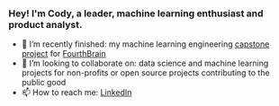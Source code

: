 ### Hey! I'm Cody, a leader, machine learning enthusiast and product analyst.

- 🔭 I’m recently finished: my machine learning engineering [capstone project](https://github.com/LaplaceCherub/glg-project) for [FourthBrain](https://fourthbrain.ai/)
- 👯 I’m looking to collaborate on: data science and machine learning projects for non-profits or open source projects contributing to the public good
- 📫 How to reach me: [LinkedIn](https://www.linkedin.com/in/codymccormack/)
